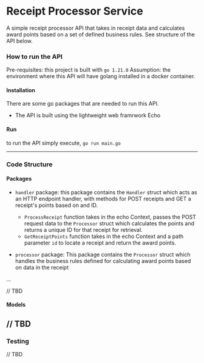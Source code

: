 # Receipt Processor Service 

A simple receipt processor API that takes in receipt data and calculates award points based on a set of defined business rules. See structure of the API below.

### How to run the API 
Pre-requisites: this project is built with `go 1.21.0` 
Assumption: the environment where this API will have golang installed in a docker container. 

#### Installation
There are some go packages that are needed to run this API. 
- The API is built using the lightweight web framrwork Echo

#### Run

to run the API simply execute, `go run main.go`


---
### Code Structure 

#### Packages
- `handler` package: this package contains the `Handler` struct which acts as an HTTP endpoint handler, with methods for POST receipts and GET a receipt's points based on and ID. 
    - `ProcessReceipt` function takes in the echo Context, passes the POST request data to the `Processor` struct which calculates the points and returns a unique ID for that receipt for retrieval. 
    - `GetReceiptPoints` function takes in the echo Context and a path parameter `id` to locate a receipt and return the award points.

- `processor` package: This package contains the `Processor` struct which handles the business rules defined for calculating award points based on data in the receipt

...

// TBD 
#### Models 

// TBD
---

### Testing

// TBD
